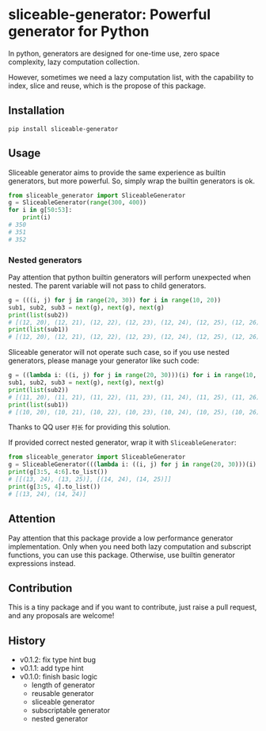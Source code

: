 # sliceable-generator: Powerful generator for Python

In python, generators are designed for one-time use,
zero space complexity, lazy computation collection.

However, sometimes we need a lazy computation list,
with the capability to index, slice and reuse,
which is the propose of this package.

## Installation

```shell script
pip install sliceable-generator
```

## Usage

Sliceable generator aims to provide the same experience as builtin generators, but more powerful.
So, simply wrap the builtin generators is ok.

```python
from sliceable_generator import SliceableGenerator
g = SliceableGenerator(range(300, 400))
for i in g[50:53]:
    print(i)
# 350
# 351
# 352
```

### Nested generators

Pay attention that python builtin generators will perform unexpected when nested.
The parent variable will not pass to child generators.

```python
g = (((i, j) for j in range(20, 30)) for i in range(10, 20))
sub1, sub2, sub3 = next(g), next(g), next(g)
print(list(sub2))
# [(12, 20), (12, 21), (12, 22), (12, 23), (12, 24), (12, 25), (12, 26), (12, 27), (12, 28), (12, 29)]
print(list(sub1))
# [(12, 20), (12, 21), (12, 22), (12, 23), (12, 24), (12, 25), (12, 26), (12, 27), (12, 28), (12, 29)]
```

Sliceable generator will not operate such case, so if you use nested generators,
please manage your generator like such code: 

```python
g = ((lambda i: ((i, j) for j in range(20, 30)))(i) for i in range(10, 20))
sub1, sub2, sub3 = next(g), next(g), next(g)
print(list(sub2))
# [(11, 20), (11, 21), (11, 22), (11, 23), (11, 24), (11, 25), (11, 26), (11, 27), (11, 28), (11, 29)]
print(list(sub1))
# [(10, 20), (10, 21), (10, 22), (10, 23), (10, 24), (10, 25), (10, 26), (10, 27), (10, 28), (10, 29)]
```

Thanks to QQ user `村长` for providing this solution. 

If provided correct nested generator, wrap it with `SliceableGenerator`:

```python
from sliceable_generator import SliceableGenerator
g = SliceableGenerator(((lambda i: ((i, j) for j in range(20, 30)))(i) for i in range(10, 20)), depth=2)
print(g[3:5, 4:6].to_list())
# [[(13, 24), (13, 25)], [(14, 24), (14, 25)]]
print(g[3:5, 4].to_list())
# [(13, 24), (14, 24)]
```

## Attention

Pay attention that this package provide a low performance generator implementation.
Only when you need both lazy computation and subscript functions,
you can use this package.
Otherwise, use builtin generator expressions instead. 

## Contribution

This is a tiny package and if you want to contribute, just raise a pull request,
and any proposals are welcome!

## History
* v0.1.2: fix type hint bug
* v0.1.1: add type hint
* v0.1.0: finish basic logic
    * length of generator
    * reusable generator
    * sliceable generator
    * subscriptable generator
    * nested generator